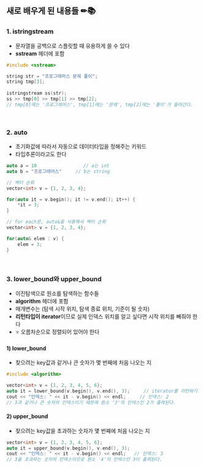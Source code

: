 ## 새로 배우게 된 내용들 ✏📚

### 1. istringstream
- 문자열을 공백으로 스플릿할 때 유용하게 쓸 수 있다
- **sstream** 헤더에 포함

```c++
#include <sstream>
```

```c++
string str = "프로그래머스 문제 풀이";
string tmp[3];
    
istringstream ss(str);
ss >> tmp[0] >> tmp[1] >> tmp[2];
// tmp[0]에는 '프로그래머스', tmp[1]에는 '문제', tmp[2]에는 '풀이'가 들어간다.
```

</br>

### 2. auto
- 초기화값에 따라서 자동으로 데이터타입을 정해주는 키워드
- 타입추론이라고도 한다

```c++
auto a = 10                 // a는 int
auto b = "프로그래머스"     // b는 string
```

```c++
// 벡터 순회
vector<int> v = {1, 2, 3, 4};

for(auto it = v.begin(); it != v.end(); it++) {
    *it = 3;
}
```

```c++
// for each문, auto&을 사용해서 벡터 순회
vector<int> v = {1, 2, 3, 4};

for(auto& elem : v) {
    elem = 3;
}
```

</br>

### 3. lower_bound와 upper_bound
- 이진탐색으로 원소를 탐색하는 함수들
- **algorithm** 헤더에 포함
- 매개변수는 (탐색 시작 위치, 탐색 종료 위치, 기준이 될 숫자)
- **리턴타입이 iterator**이므로 실제 인덱스 위치를 알고 싶다면 시작 위치를 빼줘야 한다
- ⭐ 오름차순으로 정렬되어 있어야 한다

#### 1) lower_bound
- 찾으려는 key값과 같거나 큰 숫자가 몇 번째에 처음 나오는 지

```c++
#include <algorithm>
```

```c++
vector<int> v = {1, 2, 3, 4, 5, 6};
auto it = lower_bound(v.begin(), v.end(), 3);     // iterator를 리턴하기 때문에 타입을 auto로 해줌
cout << "인덱스: " << it - v.begin() << endl;     // 인덱스: 2      
// 3과 같거나 큰 숫자의 인덱스이기 때문에 원소 '3'의 인덱스인 2가 출력된다.
```

#### 2) upper_bound
- 찾으려는 key값을 초과하는 숫자가 몇 번째에 처음 나오는 지

```c++
vector<int> v = {1, 2, 3, 4, 5, 6};
auto it = upper_bound(v.begin(), v.end(), 3);
cout << "인덱스: " << it - v.begin() << endl;   // 인덱스: 3
// 3을 초과하는 숫자의 인덱스이므로 원소 '4'의 인덱스인 3이 출력된다.
```
